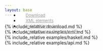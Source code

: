 ```yaml
---
layout: base
---
```


<style type="text/css">
	html {
		overflow-y: scroll; 
	}

	.fixed {
	    position: fixed;
	}

	/* sidebar */
	.bs-docs-sidebar {
	    padding-left: 20px;
	    margin-top: 20px;
	    margin-bottom: 20px;
	}

	/* all links */
	.bs-docs-sidebar .nav>li>a {
	    color: #999;
	    border-left: 2px solid transparent;
	    padding: 4px 20px;
	    font-size: 13px;
	    font-weight: 400;
	}

	/* nested links */
	.bs-docs-sidebar .nav .nav>li>a {
	    padding-top: 1px;
	    padding-bottom: 1px;
	    padding-left: 30px;
	    font-size: 12px;
	}

	/* active & hover links */
	.bs-docs-sidebar .nav>.active>a, 
	.bs-docs-sidebar .nav>li>a:hover, 
	.bs-docs-sidebar .nav>li>a:focus {
	    color: #292929;
	    text-decoration: none;          
	    background-color: transparent;  
	    border-left-color: #292929; 
	}
	/* all active links */
	.bs-docs-sidebar .nav>.active>a, 
	.bs-docs-sidebar .nav>.active:hover>a,
	.bs-docs-sidebar .nav>.active:focus>a {
	    font-weight: 700;
	}
	/* nested active links */
	.bs-docs-sidebar .nav .nav>.active>a, 
	.bs-docs-sidebar .nav .nav>.active:hover>a,
	.bs-docs-sidebar .nav .nav>.active:focus>a {
	    font-weight: 500;
	}

	/* hide inactive nested list */
	.bs-docs-sidebar .nav ul.nav {
	    display: none;           
	}
	/* show active nested list */
	.bs-docs-sidebar .nav>.active>ul.nav {
	    display: block;           
	}

	.group, .subgroup {
	    padding-top: 50px;
	    margin-top: -50px;
	}
</style>

<script type="text/javascript">
$('body').scrollspy({
    target: '.bs-docs-sidebar',
    offset: 40
});
</script>

<div class="row">
    <!--Nav Bar -->
    <nav class="col-xs-3 bs-docs-sidebar">
        <ul id="sidebar" class="nav nav-stacked fixed">
            <li>
                <a href="#GroupA">Download</a>
            </li>
    		<li>
                <a href="#GroupB">XML elements</a>
            </li>
            <li>
                <a href="#GroupC">Indentation rules</a>
            </li>
            <li>
                <a href="#GroupD">Using Iguana Grammar API</a>
            </li>
        </ul>
    </nav>
    <!--Main Content -->
    <div class="col-xs-9">
        <section id="GroupA" class="group">
			{% include_relative download.md %}
        </section>
        <section id="GroupB" class="group">
			{% include_relative examples/xml.md %}
        </section>
        <section id="GroupC" class="group">
        	{% include_relative examples/haskell.md %}
        </section>    
        <section id="GroupD" class="group">
        	{% include_relative examples/api.md %}
        </section>    
    </div>
</div>
